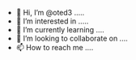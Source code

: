 - 👋 Hi, I’m @oted3 .....
- 👀 I’m interested in .....
- 🌱 I’m currently learning ....
- 💞️ I’m looking to collaborate on ....
- 📫 How to reach me ....

<!---
oted3/oted3 is a ✨ special ✨ repository because its `README.md` (this file) appears on your GitHub profile.
You can click the Preview link to take a look at your changes.
--->
